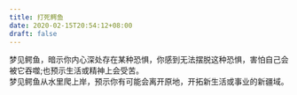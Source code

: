 ```yaml
---
title: 打死鳄鱼
date: 2020-02-15T20:54:12+08:00
draft: false
---
```


梦见鳄鱼，暗示你内心深处存在某种恐惧，你感到无法摆脱这种恐惧，害怕自己会被它吞噬;也预示生活或精神上会受苦。<br>
梦见鳄鱼从水里爬上岸，预示你有可能会离开原地，开拓新生活或事业的新疆域。<br>
